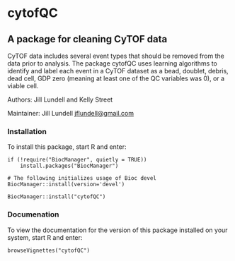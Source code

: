 # cytofQC

## A package for cleaning CyTOF data

CyTOF data includes several event types that should be removed from the data prior to analysis. The package cytofQC uses learning algorithms to identify and label each event in a CyTOF dataset as a bead, doublet, debris, dead cell, GDP zero (meaning at least one of the QC variables was 0), or a viable cell. 

Authors: Jill Lundell and Kelly Street

Maintainer: Jill Lundell <jflundell@gmail.com>

### Installation

To install this package, start R and enter: 

```
if (!require("BiocManager", quietly = TRUE))
    install.packages("BiocManager")

# The following initializes usage of Bioc devel
BiocManager::install(version='devel')

BiocManager::install("cytofQC")

```

### Documenation

To view the documentation for the version of this package installed on your system, start R and enter: 

```
browseVignettes("cytofQC")
```
